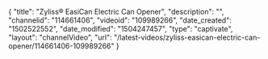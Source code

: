 {
    "title": "Zyliss&reg; EasiCan Electric Can Opener",
    "description": "",
    "channelid": "114661406",
    "videoid": "109989266",
    "date_created": "1502522552",
    "date_modified": "1504247457",
    "type": "captivate",
    "layout": "channelVideo",
    "url": "\/latest-videos\/zyliss-easican-electric-can-opener\/114661406-109989266"
}
